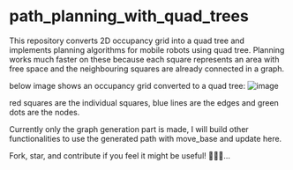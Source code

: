 # path_planning_with_quad_trees
This repository converts 2D occupancy grid into a quad tree and implements planning algorithms for mobile robots using quad tree. Planning works much faster on these because each square represents an area with free space and the neighbouring squares are already connected in a graph.

below image shows an occupancy grid converted to a quad tree:
![image](https://github.com/Nisarg236/path_planning_with_quad_trees/assets/71684502/c930286f-6fc6-49e1-9e28-bf8cf236693a)

red squares are the individual squares, blue lines are the edges and green dots are the nodes.

Currently only the graph generation part is made, I will build other functionalities to use the generated path with move_base and update here.

Fork, star, and contribute if you feel it might be useful! 🚀🌟🤖...
